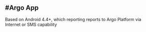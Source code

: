#Argo App
---
Based on Android 4.4+, which reporting reports to Argo Platform via Internet or SMS capability

